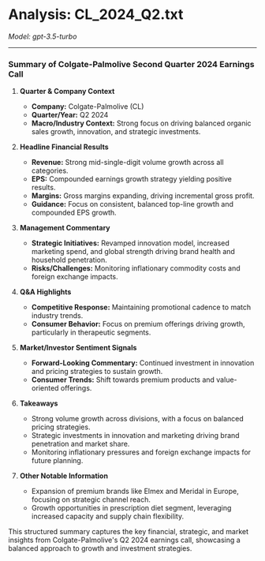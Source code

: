 # Analysis: CL_2024_Q2.txt

*Model: gpt-3.5-turbo*

---

### Summary of Colgate-Palmolive Second Quarter 2024 Earnings Call

1. **Quarter & Company Context**
   - **Company:** Colgate-Palmolive (CL)
   - **Quarter/Year:** Q2 2024
   - **Macro/Industry Context:** Strong focus on driving balanced organic sales growth, innovation, and strategic investments.

2. **Headline Financial Results**
   - **Revenue:** Strong mid-single-digit volume growth across all categories.
   - **EPS:** Compounded earnings growth strategy yielding positive results.
   - **Margins:** Gross margins expanding, driving incremental gross profit.
   - **Guidance:** Focus on consistent, balanced top-line growth and compounded EPS growth.

3. **Management Commentary**
   - **Strategic Initiatives:** Revamped innovation model, increased marketing spend, and global strength driving brand health and household penetration.
   - **Risks/Challenges:** Monitoring inflationary commodity costs and foreign exchange impacts.

4. **Q&A Highlights**
   - **Competitive Response:** Maintaining promotional cadence to match industry trends.
   - **Consumer Behavior:** Focus on premium offerings driving growth, particularly in therapeutic segments.

5. **Market/Investor Sentiment Signals**
   - **Forward-Looking Commentary:** Continued investment in innovation and pricing strategies to sustain growth.
   - **Consumer Trends:** Shift towards premium products and value-oriented offerings.

6. **Takeaways**
   - Strong volume growth across divisions, with a focus on balanced pricing strategies.
   - Strategic investments in innovation and marketing driving brand penetration and market share.
   - Monitoring inflationary pressures and foreign exchange impacts for future planning.

7. **Other Notable Information**
   - Expansion of premium brands like Elmex and Meridal in Europe, focusing on strategic channel reach.
   - Growth opportunities in prescription diet segment, leveraging increased capacity and supply chain flexibility.

This structured summary captures the key financial, strategic, and market insights from Colgate-Palmolive's Q2 2024 earnings call, showcasing a balanced approach to growth and investment strategies.